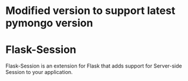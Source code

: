 
# Modified version to support latest pymongo version
 
Flask-Session
=============

Flask-Session is an extension for Flask that adds support for Server-side Session to your application.
